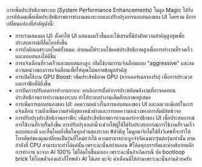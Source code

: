 การเพิ่มประสิทธิภาพระบบ (System Performance Enhancements)
โมดูล Magic ได้รับการอัปเดตเพื่อเพิ่มประสิทธิภาพการทำงานของระบบและปรับปรุงการตอบสนองของ UI โดยรวม มีการเปลี่ยนแปลงที่สำคัญดังนี้:
 * การเร่งแสดงผล UI: ตั้งค่าให้ UI แสดงผลเร็วขึ้นและใช้เธรดที่มีลำดับความสำคัญสูงสุดเพื่อประสบการณ์ที่ลื่นไหลยิ่งขึ้น
 * การบังคับแคชระบบใหม่ทั้งหมด: กำหนดให้ระบบใช้แคชประสิทธิภาพสูงเพื่อการทำงานที่รวดเร็วและตอบสนองได้ดีขึ้น
 * การแจ้งเตือนที่รวดเร็วและตอบสนองสูง: เปิดใช้งานการแจ้งเตือนแบบ "aggressive" และลดความหน่วงของการแจ้งเตือนเพื่อให้คุณไม่พลาดข้อมูลสำคัญ
 * การเปิดใช้งาน GPU Boost: เพิ่มประสิทธิภาพ GPU (หากเคอร์เนลรองรับ) เพื่อการประมวลผลกราฟิกที่ดียิ่งขึ้น
 * การปิดการปรับลดการทำงานระบบ: ยกเลิกการตั้งค่าการประหยัดพลังงานที่อาจลดทอนประสิทธิภาพการทำงานของระบบ ทำให้ระบบทำงานเต็มศักยภาพอยู่เสมอ
 * การเพิ่มการตอบสนองของ UI: ลดความหน่วงในการตอบสนองของ UI และลดเวลาดีเลย์ในการแจ้งเตือน รวมถึงเพิ่มความสำคัญของหน้าต่างและการลดความหน่วงของการสัมผัสหน้าจอ
 * การปรับปรุงประสิทธิภาพกราฟิก: เพิ่มประสิทธิภาพการเรนเดอร์กราฟิกของ UI เพื่อประสบการณ์การใช้งานที่ราบรื่นยิ่งขึ้น
การปรับปรุงเหล่านี้จะช่วยให้ผู้ใช้ได้รับประสบการณ์การใช้งานที่รวดเร็ว ตอบสนองดี และลื่นไหลยิ่งขึ้นในทุกส่วนของระบบ
#สำคัญ โมดูลมาจิกไม่ใช่สิ่งวิเศษที่จะทำให้โทรศัพท์ของคุณเปลี่ยนเป็นรุ่นที่ใหม่กว่าได้ ความสามารถจะถูกจำกัดเฉพาะรุ่นต่อรุ่นเท่านั้น ตามกำลังที่ CPU สามารถจะทำได้แค่นั้น เพราะฉะนั้นอย่าหลอน
#โค้ดทุกบรรทัดและคำอธิบายหลักการทำงาน มาจาก AI 100% ไม่ได้มโนขึ้นมาเอง เพราะฉะนั้นถ้าเกิดกรณี บัค bootloop brick ให้โทษตัวเองแล้วก็โทษตัว AI ได้เลย นะจ๊ะ คำเตือนมีให้อ่านเพราะฉะนั้นอ่านด้วยครับ